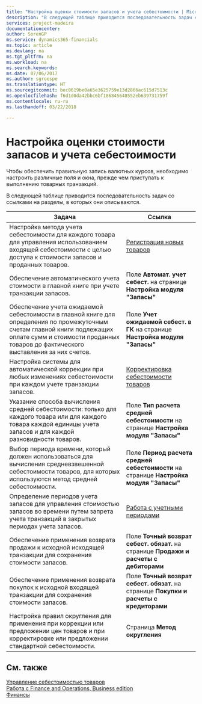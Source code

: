 ```yaml
---
title: "Настройка оценки стоимости запасов и учета себестоимости | Microsoft Docs"
description: "В следующей таблице приводится последовательность задач со ссылками на разделы, в которых они описываются."
services: project-madeira
documentationcenter: 
author: SorenGP
ms.service: dynamics365-financials
ms.topic: article
ms.devlang: na
ms.tgt_pltfrm: na
ms.workload: na
ms.search.keywords: 
ms.date: 07/06/2017
ms.author: sgroespe
ms.translationtype: HT
ms.sourcegitcommit: bec0619be0a65e3625759e13d2866ac615d7513c
ms.openlocfilehash: f6d1d0da42bbc6bf186845648552eb639731759f
ms.contentlocale: ru-ru
ms.lasthandoff: 03/22/2018

---
```

# <a name="setting-up-inventory-valuation-and-costing"></a>Настройка оценки стоимости запасов и учета себестоимости
Чтобы обеспечить правильную запись валютных курсов, необходимо настроить различные поля и окна, прежде чем приступать к выполнению товарных транзакций.

В следующей таблице приводится последовательность задач со ссылками на разделы, в которых они описываются.

|**Задача**|**Ссылка**|  
|------------|-------------|  
|Настройка метода учета себестоимости для каждого товара для управления использованием входящей себестоимости с целью доступа к стоимости запасов и проданных товаров.|[Регистрация новых товаров](inventory-how-register-new-items.md)|  
|Обеспечение автоматического учета стоимости в главной книге при учете транзакции запасов.|Поле **Автомат. учет себест.** на странице **Настройка модуля "Запасы"**|  
|Обеспечение учета ожидаемой себестоимости в главной книге для определения по промежуточным счетам главной книги подлежащих оплате сумм и стоимости проданных товаров до фактического выставления за них счетов.|Поле **Учет ожидаемой себест. в ГК** на странице **Настройка модуля "Запасы"**|  
|Настройка системы для автоматической коррекции при любых изменениях себестоимости при каждом учете транзакции запасов.|[Корректировка себестоимости товаров](inventory-how-adjust-item-costs.md)|  
|Указание способа вычисления средней себестоимости: только для каждого товара или для каждого товара каждой единицы учета запасов и для каждой разновидности товаров.|Поле **Тип расчета средней себестоимости** на странице **Настройка модуля "Запасы"**|  
|Выбор периода времени, который должен использоваться для вычисления средневзвешенной себестоимости товаров, для которых используются метод средней себестоимости.|Поле **Период расчета средней себестоимости** на странице **Настройка модуля "Запасы"**|  
|Определение периодов учета запасов для управления стоимостью запасов во времени путем запрета учета транзакций в закрытых периодах учета запасов.|[Работа с учетными периодами](finance-how-to-work-with-inventory-periods.md)|  
|Обеспечение применения возврата продажи к исходной исходящей транзакции для сохранения стоимости запасов.|Поле **Точный возврат себест. обязат.** на странице **Продажи и расчеты с дебиторами**|  
|Обеспечение применения возврата покупок к исходной входящей транзакции для сохранения стоимости запасов.|Поле **Точный возврат себест. обязат.** на странице **Покупки и расчеты с кредиторами**|
|Настройка правил округления для применения при коррекции или предложении цен товаров и при корректировке или предложении стандартной себестоимости.|Страница **Метод округления**|  

## <a name="see-also"></a>См. также  
[Управление себестоимостью товаров](finance-manage-inventory-costs.md)  
[Работа с Finance and Operations, Business edition](ui-work-product.md)  
[Финансы](finance.md)  

